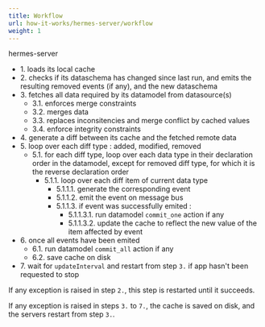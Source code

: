 ```yaml
---
title: Workflow
url: how-it-works/hermes-server/workflow
weight: 1
---
```


hermes-server

- 1\. loads its local cache
- 2\. checks if its dataschema has changed since last run, and emits the resulting removed events (if any), and the new dataschema
- 3\. fetches all data required by its datamodel from datasource(s)
  - 3.1. enforces merge constraints
  - 3.2. merges data
  - 3.3. replaces inconsitencies and merge conflict by cached values
  - 3.4. enforce integrity constraints
- 4\. generate a diff between its cache and the fetched remote data
- 5\. loop over each diff type : added, modified, removed
  - 5.1. for each diff type, loop over each data type in their declaration order in the datamodel, except for removed diff type, for which it is the reverse declaration order
    - 5.1.1. loop over each diff item of current data type
      - 5.1.1.1. generate the corresponding event
      - 5.1.1.2. emit the event on message bus
      - 5.1.1.3. if event was successfully emited :
        - 5.1.1.3.1. run datamodel `commit_one` action if any
        - 5.1.1.3.2. update the cache to reflect the new value of the item affected by event
- 6\. once all events have been emited
  - 6.1. run datamodel `commit_all` action if any
  - 6.2. save cache on disk
- 7\. wait for `updateInterval` and restart from step `3.` if app hasn't been requested to stop

If any exception is raised in step `2.`, this step is restarted until it succeeds.

If any exception is raised in steps `3.` to `7.`, the cache is saved on disk, and the servers restart from step `3.`.
